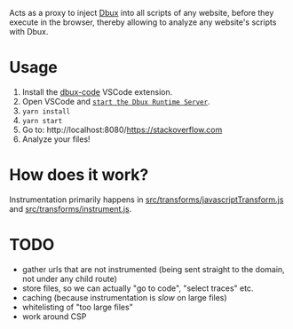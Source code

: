 Acts as a proxy to inject [Dbux](https://github.com/Domiii/dbux) into all scripts of any website, before they execute in the browser, thereby allowing to analyze any website's scripts with Dbux.

# Usage

1. Install the [dbux-code](https://github.com/Domiii/dbux/dbux-code) VSCode extension.
1. Open VSCode and [`start the Dbux Runtime Server`](https://github.com/Domiii/dbux/dbux-code#dbux-runtimeserver).
1. `yarn install`
1. `yarn start`
1. Go to: http://localhost:8080/https://stackoverflow.com
1. Analyze your files!

# How does it work?

Instrumentation primarily happens in [src/transforms/javascriptTransform.js](src/transforms/javascriptTransform.js) and [src/transforms/instrument.js](src/transforms/instrument.js).

# TODO

* gather urls that are not instrumented (being sent straight to the domain, not under any child route)
* store files, so we can actually "go to code", "select traces" etc.
* caching (because instrumentation is *slow* on large files)
* whitelisting of "too large files"
* work around CSP

